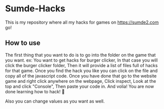 # Sumde-Hacks
This is my repository where all my hacks for games on https://sumde2.com go!

## How to use
The first thing that you want to do is to go into the folder on the game that you want. ex: You want to get hacks for burger clicker, In that case you will click the burger clicker folder, Then it will provide a list of files full of hacks for that game. Once you find the hack you like you can click on the file and copy all of the javascript code. Once you have done that go to the website game and right click anywhere on the webpage, Click inspect, Look at the top and click "Console", Then paste your code in. And volia! You are now done learning how to hack! 🥇

Also you can change values as you want as well.
